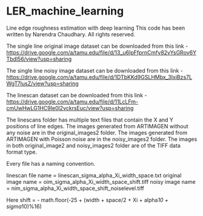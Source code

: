 # LER_machine_learning
Line edge roughness estimation with deep learning
This code has been written by Narendra Chaudhary.
All rights reserved.

The single line original image dataset can be downloaded from this link - https://drive.google.com/a/tamu.edu/file/d/13_u6IpFfprnCmfy82vYsGRov6YTbdl56/view?usp=sharing

The single line noisy image dataset can be downloaded from this link - 
https://drive.google.com/a/tamu.edu/file/d/1DTbKKd9GSLHMbx_3IxiBzs7LWgT7IusZ/view?usp=sharing

The linescan dataset can be downloaded from this link - 
https://drive.google.com/a/tamu.edu/file/d/11LcLFm-cmUwHwLG1HC9Ie0l2vckrsEuc/view?usp=sharing

The linescans folder has multiple text files that contain the X and Y positions of line edges.
The images generated from ARTIMAGEN without any noise are in the original_images2 folder. 
The images generated from ARTIMAGEN with Poisson noise are in the noisy_images2 folder. 
The images in both original_image2 and noisy_images2 folder are of the TIFF data format type. 

Every file has a naming convention. 

linescan file name = linescan_sigma_alpha_Xi_width_space.txt
original image name = oim_sigma_alpha_Xi_width_space_shift.tiff
noisy image name = nim_sigma_alpha_Xi_width_space_shift_noiselevel.tiff 

Here shift = - math.floor(-25 + (width + space/2 + Xi + alpha*10 + sigma*10)%16) 
